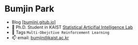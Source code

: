 # Bumjin Park 

- Blog [[bumjini.gitub.io](https://bumjini.github.io/)]
- 🔭 Ph.D. Student in KAIST [Statistical Articifial Intelligence Lab](http://sailab.kaist.ac.kr/)
- 🌱 Tags `Multi-Obejctive Reinforcement Learning`
- 📫 email: bumjin@kaist.ac.kr



